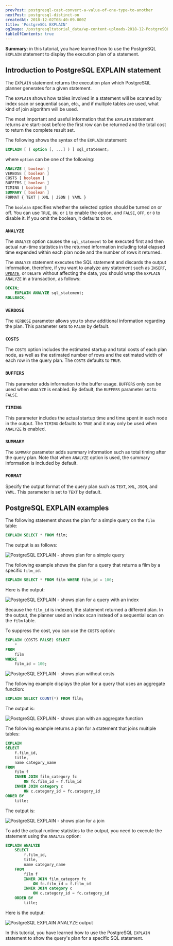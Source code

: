 ```yaml
---
prevPost: postgresql-cast-convert-a-value-of-one-type-to-another
nextPost: postgresql-distinct-on
createdAt: 2018-12-02T08:40:09.000Z
title: 'PostgreSQL EXPLAIN'
ogImage: /postgresqltutorial_data/wp-content-uploads-2018-12-PostgreSQL-EXPLAIN-shows-plan-for-a-simple-query.png
tableOfContents: true
---
```


**Summary**: in this tutorial, you have learned how to use the PostgreSQL `EXPLAIN` statement to display the execution plan of a statement.

## Introduction to PostgreSQL EXPLAIN statement

The `EXPLAIN` statement returns the execution plan which PostgreSQL planner generates for a given statement.

The `EXPLAIN` shows how tables involved in a statement will be scanned by index scan or sequential scan, etc., and if multiple tables are used, what kind of join algorithm will be used.

The most important and useful information that the `EXPLAIN` statement returns are start-cost before the first row can be returned and the total cost to return the complete result set.

The following shows the syntax of the `EXPLAIN` statement:

```sql
EXPLAIN [ ( option [, ...] ) ] sql_statement;
```

where `option` can be one of the following:

```sql
ANALYZE [ boolean ]
VERBOSE [ boolean ]
COSTS [ boolean ]
BUFFERS [ boolean ]
TIMING [ boolean ]
SUMMARY [ boolean ]
FORMAT { TEXT | XML | JSON | YAML }
```

The `boolean` specifies whether the selected option should be turned on or off. You can use `TRUE`, `ON`, or `1` to enable the option, and `FALSE`, `OFF`, or `0` to disable it. If you omit the boolean, it defaults to `ON`.

### `ANALYZE`

The `ANALYZE` option causes the `sql_statement` to be executed first and then actual run-time statistics in the returned information including total elapsed time expended within each plan node and the number of rows it returned.

The `ANALYZE` statement executes the SQL statement and discards the output information, therefore, if you want to analyze any statement such as `INSERT`, [`UPDATE`](/postgresql/postgresql-update), or `DELETE` without affecting the data, you should wrap the `EXPLAIN ANALYZE` in a transaction, as follows:

```sql
BEGIN;
    EXPLAIN ANALYZE sql_statement;
ROLLBACK;
```

### `VERBOSE`

The `VERBOSE` parameter allows you to show additional information regarding the plan. This parameter sets to `FALSE` by default.

### `COSTS`

The `COSTS` option includes the estimated startup and total costs of each plan node, as well as the estimated number of rows and the estimated width of each row in the query plan. The `COSTS` defaults to `TRUE`.

### `BUFFERS`

This parameter adds information to the buffer usage. `BUFFERS` only can be used when `ANALYZE` is enabled. By default, the `BUFFERS` parameter set to `FALSE`.

### `TIMING`

This parameter includes the actual startup time and time spent in each node in the output. The `TIMING` defaults to `TRUE` and it may only be used when `ANALYZE` is enabled.

### `SUMMARY`

The `SUMMARY` parameter adds summary information such as total timing after the query plan. Note that when `ANALYZE` option is used, the summary information is included by default.

### `FORMAT`

Specify the output format of the query plan such as `TEXT`, `XML`, `JSON`, and `YAML`. This parameter is set to `TEXT` by default.

## PostgreSQL EXPLAIN examples

The following statement shows the plan for a simple query on the `film` table:

```sql
EXPLAIN SELECT * FROM film;
```

The output is as follows:

![PostgreSQL EXPLAIN - shows plan for a simple query](/postgresqltutorial_data/wp-content-uploads-2018-12-PostgreSQL-EXPLAIN-shows-plan-for-a-simple-query.png)

The following example shows the plan for a query that returns a film by a specific `film_id`.

```sql
EXPLAIN SELECT * FROM film WHERE film_id = 100;
```

Here is the output:

![PostgreSQL EXPLAIN - shows plan for a query with an index](/postgresqltutorial_data/wp-content-uploads-2018-12-PostgreSQL-EXPLAIN-shows-plan-for-a-query-with-an-index.png)

Because the `film_id` is indexed, the statement returned a different plan. In the output, the planner used an index scan instead of a sequential scan on the `film` table.

To suppress the cost, you can use the `COSTS` option:

```sql
EXPLAIN (COSTS FALSE) SELECT
    *
FROM
    film
WHERE
    film_id = 100;
```

![PostgreSQL EXPLAIN - shows plan without costs](/postgresqltutorial_data/wp-content-uploads-2018-12-PostgreSQL-EXPLAIN-shows-plan-without-costs.png)

The following example displays the plan for a query that uses an aggregate function:

```sql
EXPLAIN SELECT COUNT(*) FROM film;
```

The output is:

![PostgreSQL EXPLAIN - shows plan with an aggregate function](/postgresqltutorial_data/wp-content-uploads-2018-12-PostgreSQL-EXPLAIN-shows-plan-with-an-aggregate-function.png)

The following example returns a plan for a statement that joins multiple tables:

```sql
EXPLAIN
SELECT
    f.film_id,
    title,
    name category_name
FROM
    film f
    INNER JOIN film_category fc
        ON fc.film_id = f.film_id
    INNER JOIN category c
        ON c.category_id = fc.category_id
ORDER BY
    title;
```

The output is:

![PostgreSQL EXPLAIN - shows plan for a join](/postgresqltutorial_data/wp-content-uploads-2018-12-PostgreSQL-EXPLAIN-shows-plan-for-a-join.png)

To add the actual runtime statistics to the output, you need to execute the statement using the `ANALYZE` option:

```sql
EXPLAIN ANALYZE
    SELECT
        f.film_id,
        title,
        name category_name
    FROM
        film f
        INNER JOIN film_category fc
            ON fc.film_id = f.film_id
        INNER JOIN category c
            ON c.category_id = fc.category_id
    ORDER BY
        title;
```

Here is the output:

![PostgreSQL EXPLAIN ANALYZE output](/postgresqltutorial_data/wp-content-uploads-2018-12-PostgreSQL-EXPLAIN-ANALYZE-output.png)

In this tutorial, you have learned how to use the PostgreSQL `EXPLAIN` statement to show the query's plan for a specific SQL statement.
